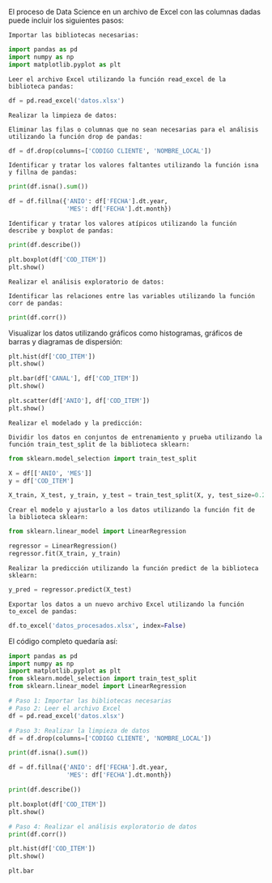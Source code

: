 El proceso de Data Science en un archivo de Excel con las columnas dadas puede incluir los siguientes pasos:

    Importar las bibliotecas necesarias:


```python
import pandas as pd
import numpy as np
import matplotlib.pyplot as plt
```

    Leer el archivo Excel utilizando la función read_excel de la biblioteca pandas:


```python
df = pd.read_excel('datos.xlsx')

```

    Realizar la limpieza de datos:

    Eliminar las filas o columnas que no sean necesarias para el análisis utilizando la función drop de pandas:


```python
df = df.drop(columns=['CODIGO CLIENTE', 'NOMBRE_LOCAL'])

```

    Identificar y tratar los valores faltantes utilizando la función isna y fillna de pandas:


```python
print(df.isna().sum())

df = df.fillna({'ANIO': df['FECHA'].dt.year,
                'MES': df['FECHA'].dt.month})

```

    Identificar y tratar los valores atípicos utilizando la función describe y boxplot de pandas:


```python
print(df.describe())

plt.boxplot(df['COD_ITEM'])
plt.show()

```

    Realizar el análisis exploratorio de datos:

    Identificar las relaciones entre las variables utilizando la función corr de pandas:


```python
print(df.corr())

```

Visualizar los datos utilizando gráficos como histogramas, gráficos de barras y diagramas de dispersión:


```python
plt.hist(df['COD_ITEM'])
plt.show()

plt.bar(df['CANAL'], df['COD_ITEM'])
plt.show()

plt.scatter(df['ANIO'], df['COD_ITEM'])
plt.show()

```

    Realizar el modelado y la predicción:

    Dividir los datos en conjuntos de entrenamiento y prueba utilizando la función train_test_split de la biblioteca sklearn:


```python
from sklearn.model_selection import train_test_split

X = df[['ANIO', 'MES']]
y = df['COD_ITEM']

X_train, X_test, y_train, y_test = train_test_split(X, y, test_size=0.2, random_state=0)

```

    Crear el modelo y ajustarlo a los datos utilizando la función fit de la biblioteca sklearn:


```python
from sklearn.linear_model import LinearRegression

regressor = LinearRegression()
regressor.fit(X_train, y_train)

```

    Realizar la predicción utilizando la función predict de la biblioteca sklearn:


```python
y_pred = regressor.predict(X_test)

```

    Exportar los datos a un nuevo archivo Excel utilizando la función to_excel de pandas:


```python
df.to_excel('datos_procesados.xlsx', index=False)

```

El código completo quedaría así:


```python
import pandas as pd
import numpy as np
import matplotlib.pyplot as plt
from sklearn.model_selection import train_test_split
from sklearn.linear_model import LinearRegression

# Paso 1: Importar las bibliotecas necesarias
# Paso 2: Leer el archivo Excel
df = pd.read_excel('datos.xlsx')

# Paso 3: Realizar la limpieza de datos
df = df.drop(columns=['CODIGO CLIENTE', 'NOMBRE_LOCAL'])

print(df.isna().sum())

df = df.fillna({'ANIO': df['FECHA'].dt.year,
                'MES': df['FECHA'].dt.month})

print(df.describe())

plt.boxplot(df['COD_ITEM'])
plt.show()

# Paso 4: Realizar el análisis exploratorio de datos
print(df.corr())

plt.hist(df['COD_ITEM'])
plt.show()

plt.bar

```
